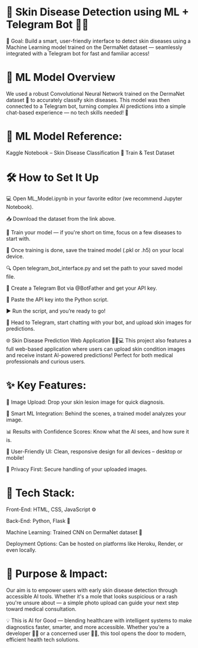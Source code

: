 # 🌟 Skin Disease Detection using ML + Telegram Bot 🤖📱
🎯 Goal: Build a smart, user-friendly interface to detect skin diseases using a Machine Learning model trained on the DermaNet dataset — seamlessly integrated with a Telegram bot for fast and familiar access!

# 🔬 ML Model Overview
We used a robust Convolutional Neural Network trained on the DermaNet dataset 🧠 to accurately classify skin diseases. This model was then connected to a Telegram bot, turning complex AI predictions into a simple chat-based experience — no tech skills needed! 🙌

# 📌 ML Model Reference:
Kaggle Notebook – Skin Disease Classification
📁 Train & Test Dataset

# 🛠️ How to Set It Up
💻 Open ML_Model.ipynb in your favorite editor (we recommend Jupyter Notebook).

📥 Download the dataset from the link above.

🧪 Train your model — if you're short on time, focus on a few diseases to start with.

💾 Once training is done, save the trained model (.pkl or .h5) on your local device.

🔍 Open telegram_bot_interface.py and set the path to your saved model file.

🤖 Create a Telegram Bot via @BotFather and get your API key.

🔑 Paste the API key into the Python script.

▶️ Run the script, and you’re ready to go!

💬 Head to Telegram, start chatting with your bot, and upload skin images for predictions.

🌐 Skin Disease Prediction Web Application 🧑‍⚕️💻
This project also features a full web-based application where users can upload skin condition images and receive instant AI-powered predictions! Perfect for both medical professionals and curious users.

# ✨ Key Features:
📸 Image Upload: Drop your skin lesion image for quick diagnosis.

🤖 Smart ML Integration: Behind the scenes, a trained model analyzes your image.

📊 Results with Confidence Scores: Know what the AI sees, and how sure it is.

🎨 User-Friendly UI: Clean, responsive design for all devices – desktop or mobile!

🔐 Privacy First: Secure handling of your uploaded images.

# 🧰 Tech Stack:
Front-End: HTML, CSS, JavaScript ⚙️

Back-End: Python, Flask 🔁

Machine Learning: Trained CNN on DermaNet dataset 🧠

Deployment Options: Can be hosted on platforms like Heroku, Render, or even locally.

# 🌈 Purpose & Impact:
Our aim is to empower users with early skin disease detection through accessible AI tools. Whether it's a mole that looks suspicious or a rash you're unsure about — a simple photo upload can guide your next step toward medical consultation.

💡 This is AI for Good — blending healthcare with intelligent systems to make diagnostics faster, smarter, and more accessible. Whether you're a developer 👩‍💻 or a concerned user 👨‍⚕️, this tool opens the door to modern, efficient health tech solutions.
